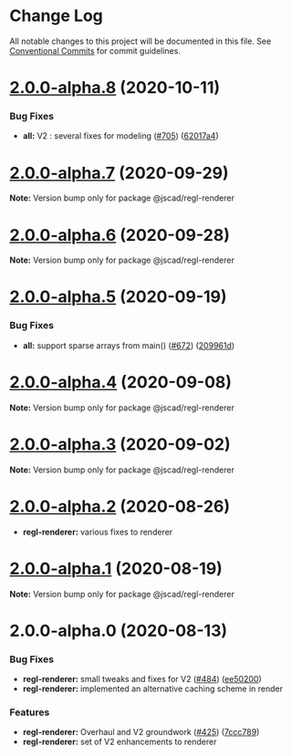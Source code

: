 # Change Log

All notable changes to this project will be documented in this file.
See [Conventional Commits](https://conventionalcommits.org) for commit guidelines.

# [2.0.0-alpha.8](https://github.com/jscad/OpenJSCAD.org/compare/@jscad/regl-renderer@2.0.0-alpha.7...@jscad/regl-renderer@2.0.0-alpha.8) (2020-10-11)


### Bug Fixes

* **all:** V2 : several fixes for modeling ([#705](https://github.com/jscad/OpenJSCAD.org/issues/705)) ([62017a4](https://github.com/jscad/OpenJSCAD.org/commit/62017a41214169d6e000f1e0c11aaefdd68e1097))





# [2.0.0-alpha.7](https://github.com/jscad/OpenJSCAD.org/compare/@jscad/regl-renderer@2.0.0-alpha.6...@jscad/regl-renderer@2.0.0-alpha.7) (2020-09-29)

**Note:** Version bump only for package @jscad/regl-renderer





# [2.0.0-alpha.6](https://github.com/jscad/OpenJSCAD.org/compare/@jscad/regl-renderer@2.0.0-alpha.5...@jscad/regl-renderer@2.0.0-alpha.6) (2020-09-28)

**Note:** Version bump only for package @jscad/regl-renderer





# [2.0.0-alpha.5](https://github.com/jscad/OpenJSCAD.org/compare/@jscad/regl-renderer@2.0.0-alpha.4...@jscad/regl-renderer@2.0.0-alpha.5) (2020-09-19)


### Bug Fixes

* **all:** support sparse arrays from main() ([#672](https://github.com/jscad/OpenJSCAD.org/issues/672)) ([209961d](https://github.com/jscad/OpenJSCAD.org/commit/209961d41ebf77373d427a7986934d195780f118))





# [2.0.0-alpha.4](https://github.com/jscad/OpenJSCAD.org/compare/@jscad/regl-renderer@2.0.0-alpha.3...@jscad/regl-renderer@2.0.0-alpha.4) (2020-09-08)

**Note:** Version bump only for package @jscad/regl-renderer





# [2.0.0-alpha.3](https://github.com/jscad/OpenJSCAD.org/compare/@jscad/regl-renderer@2.0.0-alpha.2...@jscad/regl-renderer@2.0.0-alpha.3) (2020-09-02)

**Note:** Version bump only for package @jscad/regl-renderer





# [2.0.0-alpha.2](https://github.com/jscad/OpenJSCAD.org/compare/@jscad/regl-renderer@2.0.0-alpha.1...@jscad/regl-renderer@2.0.0-alpha.2) (2020-08-26)

* **regl-renderer:** various fixes to renderer





# [2.0.0-alpha.1](https://github.com/jscad/OpenJSCAD.org/compare/@jscad/regl-renderer@2.0.0-alpha.0...@jscad/regl-renderer@2.0.0-alpha.1) (2020-08-19)

**Note:** Version bump only for package @jscad/regl-renderer





# 2.0.0-alpha.0 (2020-08-13)


### Bug Fixes

* **regl-renderer:** small tweaks and fixes for V2 ([#484](https://github.com/jscad/OpenJSCAD.org/issues/484)) ([ee50200](https://github.com/jscad/OpenJSCAD.org/commit/ee50200bfcacd8078fa6f1fd73f6cd866afce5ed))
* **regl-renderer:** implemented an alternative caching scheme in render


### Features

* **regl-renderer:** Overhaul and V2 groundwork ([#425](https://github.com/jscad/OpenJSCAD.org/issues/425)) ([7ccc789](https://github.com/jscad/OpenJSCAD.org/commit/7ccc7898ddf98f0cf9425a67a8ffdf79ebb82b2a))
* **regl-renderer:** set of V2 enhancements to renderer
